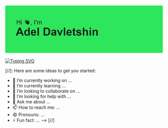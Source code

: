 ![1.png](header.png)

[![Typing SVG](https://readme-typing-svg.herokuapp.com?color=%2336BCF7&lines=School21+student)](https://git.io/typing-svg)

[//]: Here are some ideas to get you started:


- 🔭 I’m currently working on ...
- 🌱 I’m currently learning ...
- 👯 I’m looking to collaborate on ...
- 🤔 I’m looking for help with ...
- 💬 Ask me about ...
- 📫 How to reach me: ...
- 😄 Pronouns: ...
- ⚡ Fun fact: ...
-->
[//]
